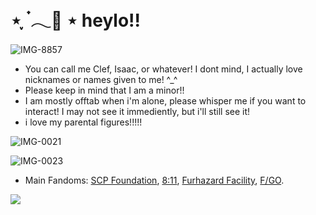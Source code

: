 # ⋆ ִֶָ ๋𓂃🎐 ⋆ heylo!!
![IMG-8857](https://github.com/user-attachments/assets/5afaa130-b792-4177-af7d-fb6ff28fd68a)
- You can call me Clef, Isaac, or whatever! I dont mind, I actually love nicknames or names given to me! ^_^
- Please keep in mind that I am a minor!!
- I am mostly offtab when i'm alone, please whisper me if you want to interact! I may not see it immediently, but i'll still see it!
- i love my parental figures!!!!!

![IMG-0021](https://github.com/user-attachments/assets/bcd2053a-bcab-4968-afab-740e93206afe)

![IMG-0023](https://github.com/user-attachments/assets/227030ef-dfa4-4874-98a0-c018541adb7d)

- Main Fandoms: [SCP Foundation](https://scp-wiki.wikidot.com/), [8:11](https://goth-6669.itch.io/811), [Furhazard Facility](https://www.roblox.com/games/7341390084/Furhazard-Facility), [F/GO](https://en.wikipedia.org/wiki/Fate/Grand_Order).

![](https://komarev.com/ghpvc/?username=istaredtothefaceofgodanditstaredback-j&color=blueviolet)
